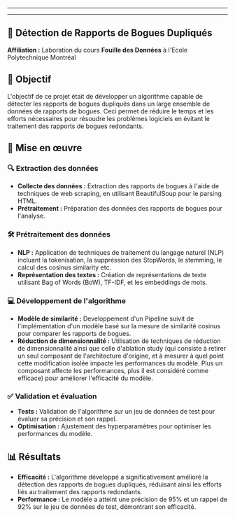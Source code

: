___



___
## 🐞 Détection de Rapports de Bogues Dupliqués

**Affiliation :** Laboration du cours **Fouille des Données** à l'Ecole Polytechnique Montréal

## 🎯 Objectif
L'objectif de ce projet était de développer un algorithme capable de détecter les rapports de bogues dupliqués dans un large ensemble de données de rapports de bogues. Ceci permet de réduire le temps et les efforts nécessaires pour résoudre les problèmes logiciels en évitant le traitement des rapports de bogues redondants.

## 🔧 Mise en œuvre

### 🔍 Extraction des données
- **Collecte des données :** Extraction des rapports de bogues à l'aide de techniques de web scraping, en utilisant BeautifulSoup pour le parsing HTML.
- **Prétraitement :** Préparation des données des rapports de bogues pour l'analyse.

### 🛠 Prétraitement des données
- **NLP :** Application de techniques de traitement du langage naturel (NLP) incluant la tokenisation, la suppréssion des StopWords, le stemming, le calcul des cosinus similarity etc.
- **Représentation des textes :** Création de représentations de texte utilisant Bag of Words (BoW), TF-IDF, et les embeddings de mots.

### 💻 Développement de l'algorithme
- **Modèle de similarité :** Developpement d'un Pipeline suivit de l'implémentation d'un modèle basé sur la mesure de similarité cosinus pour comparer les rapports de bogues.
- **Réduction de dimensionnalité :** Utilisation de techniques de réduction de dimensionnalité ainsi que celle d'ablation study (qui consiste à retirer un seul composant de l'architecture d'origine, et à mesurer à quel point cette modification isolée impacte les performances du modèle. Plus un composant affecte les performances, plus il est considéré comme efficace) pour améliorer l'efficacité du modèle.

### ✅ Validation et évaluation
- **Tests :** Validation de l'algorithme sur un jeu de données de test pour évaluer sa précision et son rappel.
- **Optimisation :** Ajustement des hyperparamètres pour optimiser les performances du modèle.

## 📊 Résultats

- **Efficacité :** L'algorithme développé a significativement amélioré la détection des rapports de bogues dupliqués, réduisant ainsi les efforts liés au traitement des rapports redondants.
- **Performance :** Le modèle a atteint une précision de 95% et un rappel de 92% sur le jeu de données de test, démontrant son efficacité.


